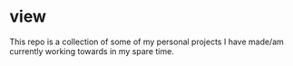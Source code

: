 # view

This repo is a collection of some of my personal projects I have made/am currently working towards in my spare time.
